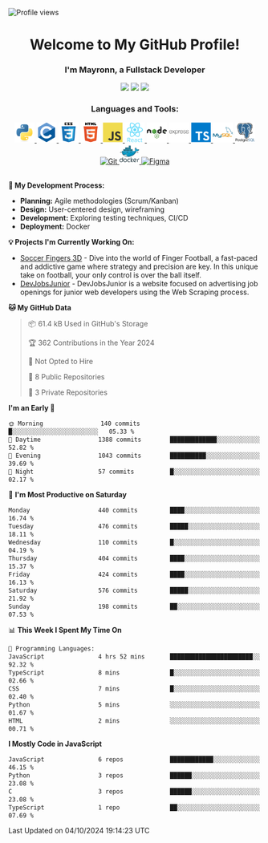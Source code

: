<p align="left">
  <img src="https://komarev.com/ghpvc/?username=seu-usuario&label=Profile%20views&color=0e75b6&style=flat" alt="Profile views" />
</p>

<h1 align="center">Welcome to My GitHub Profile!</h1>
<h3 align="center">I'm Mayronn, a Fullstack Developer</h3>

<div align="center">
  <a href="linkedin.com/in/mayronn-gomes-viana-039293302" target="_blank"><img src="https://img.shields.io/badge/LinkedIn-0077B5?style=for-the-badge&logo=linkedin&logoColor=white" target="_blank"></a> 
  <a href="mailto:cttmayronn@gmail.com"><img src="https://img.shields.io/badge/-Gmail-%23333?style=for-the-badge&logo=gmail&logoColor=white" target="_blank"></a>
  <a href = "https://t.me/dev_mayronn"><img src="https://img.shields.io/badge/Telegram-2CA5E0?style=for-the-badge&logo=telegram&logoColor=white" target="_blank"></a>
</div>

<h3 align="center">Languages and Tools:</h3>
<div align="center">
  <a href="https://www.python.org/" target="_blank" rel="noreferrer">
    <img src="https://raw.githubusercontent.com/devicons/devicon/master/icons/python/python-original.svg" alt="Python" width="40" height="40"/>
  </a>
  <a href="https://www.cprogramming.com/" target="_blank" rel="noreferrer">
    <img src="https://raw.githubusercontent.com/devicons/devicon/master/icons/c/c-original.svg" alt="C" width="40" height="40"/>
  </a>
  <a href="https://www.w3schools.com/css/" target="_blank" rel="noreferrer">
    <img src="https://raw.githubusercontent.com/devicons/devicon/master/icons/css3/css3-original-wordmark.svg" alt="CSS3" width="40" height="40"/>
  </a>
  <a href="https://www.w3.org/html/" target="_blank" rel="noreferrer">
    <img src="https://raw.githubusercontent.com/devicons/devicon/master/icons/html5/html5-original-wordmark.svg" alt="HTML5" width="40" height="40"/>
  </a>
  <a href="https://www.javascript.com/" target="_blank" rel="noreferrer">
    <img src="https://raw.githubusercontent.com/devicons/devicon/master/icons/javascript/javascript-original.svg" alt="JavaScript" width="40" height="40"/>
  </a>
  <a href="https://reactjs.org/" target="_blank" rel="noreferrer">
    <img src="https://raw.githubusercontent.com/devicons/devicon/master/icons/react/react-original-wordmark.svg" alt="React" width="40" height="40"/>
  </a>
  <a href="https://nodejs.org/" target="_blank" rel="noreferrer">
    <img src="https://raw.githubusercontent.com/devicons/devicon/master/icons/nodejs/nodejs-original-wordmark.svg" alt="Node.js" width="40" height="40"/>
  </a>
  <a href="https://expressjs.com/" target="_blank" rel="noreferrer">
    <img src="https://raw.githubusercontent.com/devicons/devicon/master/icons/express/express-original-wordmark.svg" alt="Express.js" width="40" height="40"/>
  </a>
  <a href="https://www.typescriptlang.org/" target="_blank" rel="noreferrer">
    <img src="https://raw.githubusercontent.com/devicons/devicon/master/icons/typescript/typescript-original.svg" alt="TypeScript" width="40" height="40"/>
  </a>
  <a href="https://www.mysql.com/" target="_blank" rel="noreferrer">
    <img src="https://raw.githubusercontent.com/devicons/devicon/master/icons/mysql/mysql-original-wordmark.svg" alt="MySQL" width="40" height="40"/>
  </a>
  <a href="https://www.postgresql.org/" target="_blank" rel="noreferrer">
    <img src="https://raw.githubusercontent.com/devicons/devicon/master/icons/postgresql/postgresql-original-wordmark.svg" alt="PostgreSQL" width="40" height="40"/>
  </a>
  <a href="https://git-scm.com/" target="_blank" rel="noreferrer">
    <img src="https://www.vectorlogo.zone/logos/git-scm/git-scm-icon.svg" alt="Git" width="40" height="40"/>
  </a>
  <a href="https://docker.com" target="_blank" rel="noreferrer">
    <img src="https://raw.githubusercontent.com/devicons/devicon/master/icons/docker/docker-original-wordmark.svg" alt="Docker" width="40" height="40"/>
  </a>
  <a href="https://www.figma.com/" target="_blank" rel="noreferrer">
    <img src="https://www.vectorlogo.zone/logos/figma/figma-icon.svg" alt="Figma" width="40" height="40"/>
  </a>
</div>

<br/>

**🔧 My Development Process:**
- **Planning:** Agile methodologies (Scrum/Kanban)
- **Design:** User-centered design, wireframing
- **Development:** Exploring testing techniques, CI/CD
- **Deployment:** Docker

**💡 Projects I'm Currently Working On:**
- [Soccer Fingers 3D](https://github.com/MayronnGomes/Soccer-Fingers-3D.git) - Dive into the world of Finger Football, a fast-paced and addictive game where strategy and precision are key. In this unique take on football, your only control is over the ball itself.
- [DevJobsJunior](https://github.com/MayronnGomes/dev-jobs-junior-frontend.git) - DevJobsJunior is a website focused on advertising job openings for junior web developers using the Web Scraping process.

<!--START_SECTION:waka-->
**🐱 My GitHub Data** 

> 📦 61.4 kB Used in GitHub's Storage 
 > 
> 🏆 362 Contributions in the Year 2024
 > 
> 🚫 Not Opted to Hire
 > 
> 📜 8 Public Repositories 
 > 
> 🔑 3 Private Repositories 
 > 
**I'm an Early 🐤** 

```text
🌞 Morning                140 commits         █░░░░░░░░░░░░░░░░░░░░░░░░   05.33 % 
🌆 Daytime                1388 commits        █████████████░░░░░░░░░░░░   52.82 % 
🌃 Evening                1043 commits        ██████████░░░░░░░░░░░░░░░   39.69 % 
🌙 Night                  57 commits          █░░░░░░░░░░░░░░░░░░░░░░░░   02.17 % 
```
📅 **I'm Most Productive on Saturday** 

```text
Monday                   440 commits         ████░░░░░░░░░░░░░░░░░░░░░   16.74 % 
Tuesday                  476 commits         █████░░░░░░░░░░░░░░░░░░░░   18.11 % 
Wednesday                110 commits         █░░░░░░░░░░░░░░░░░░░░░░░░   04.19 % 
Thursday                 404 commits         ████░░░░░░░░░░░░░░░░░░░░░   15.37 % 
Friday                   424 commits         ████░░░░░░░░░░░░░░░░░░░░░   16.13 % 
Saturday                 576 commits         █████░░░░░░░░░░░░░░░░░░░░   21.92 % 
Sunday                   198 commits         ██░░░░░░░░░░░░░░░░░░░░░░░   07.53 % 
```


📊 **This Week I Spent My Time On** 

```text
💬 Programming Languages: 
JavaScript               4 hrs 52 mins       ███████████████████████░░   92.32 % 
TypeScript               8 mins              █░░░░░░░░░░░░░░░░░░░░░░░░   02.66 % 
CSS                      7 mins              █░░░░░░░░░░░░░░░░░░░░░░░░   02.40 % 
Python                   5 mins              ░░░░░░░░░░░░░░░░░░░░░░░░░   01.67 % 
HTML                     2 mins              ░░░░░░░░░░░░░░░░░░░░░░░░░   00.71 % 
```

**I Mostly Code in JavaScript** 

```text
JavaScript               6 repos             ████████████░░░░░░░░░░░░░   46.15 % 
Python                   3 repos             ██████░░░░░░░░░░░░░░░░░░░   23.08 % 
C                        3 repos             ██████░░░░░░░░░░░░░░░░░░░   23.08 % 
TypeScript               1 repo              ██░░░░░░░░░░░░░░░░░░░░░░░   07.69 % 
```




 Last Updated on 04/10/2024 19:14:23 UTC
<!--END_SECTION:waka-->
